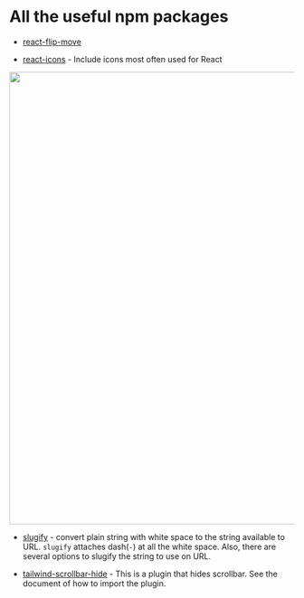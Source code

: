 # All the useful npm packages

- [react-flip-move](https://github.com/joshwcomeau/react-flip-move)

- [react-icons](https://react-icons.github.io/react-icons/) - Include icons most often used for React
<img src="https://user-images.githubusercontent.com/37981164/148704181-ae3c104d-1d7f-445b-b817-c28eaa663a5b.png" width="800" />

- [slugify](https://github.com/simov/slugify) - convert plain string with white space to the string available to URL. `slugify` attaches dash(`-`) at all the white space. Also, there are several options to slugify the string to use on URL.

- [tailwind-scrollbar-hide](https://www.npmjs.com/package/tailwind-scrollbar-hide) - This is a plugin that hides scrollbar. See the document of how to import the plugin.

